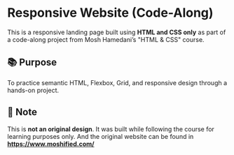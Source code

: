 # Responsive Website (Code-Along)

This is a responsive landing page built using **HTML and CSS only** as part of a code-along project from Mosh Hamedani’s "HTML & CSS" course.

## 📚 Purpose

To practice semantic HTML, Flexbox, Grid, and responsive design through a hands-on project.

## 🔗 Note

This is **not an original design**. It was built while following the course for learning purposes only. And the original website can be found in **https://www.moshified.com/**
